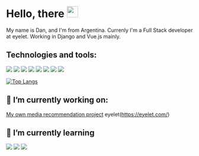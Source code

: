 
# Hello, there <img src="https://raw.githubusercontent.com/MartinHeinz/MartinHeinz/master/wave.gif" width="30px">
My name is Dan, and I'm from Argentina. Currenly I'm a Full Stack developer at eyelet. Working in Django and Vue.js mainly.

## Technologies and tools:

![](https://img.shields.io/badge/OS-Linux-informational?style=flat&logo=<LOGO_NAME>&logoColor=white&color=2bbc8a)
![](https://img.shields.io/badge/Editor-Pycharm-informational?style=flat&logo=<LOGO_NAME>&logoColor=white&color=2bbc8a)
![](https://img.shields.io/badge/Code-Python-informational?style=flat&logo=<LOGO_NAME>&logoColor=white&color=2bbc8a)
![](https://img.shields.io/badge/Code-Javascript-informational?style=flat&logo=<LOGO_NAME>&logoColor=white&color=2bbc8a)
![](https://img.shields.io/badge/Code-Java-informational?style=flat&logo=<LOGO_NAME>&logoColor=white&color=2bbc8a)
![](https://img.shields.io/badge/Framework-Django-informational?style=flat&logo=<LOGO_NAME>&logoColor=white&color=2bbc8a)
![](https://img.shields.io/badge/Framework-VueJS-informational?style=flat&logo=<LOGO_NAME>&logoColor=white&color=2bbc8a)
![](https://img.shields.io/badge/Tools-Docker-informational?style=flat&logo=<LOGO_NAME>&logoColor=white&color=2bbc8a)

[![Top Langs](https://github-readme-stats.vercel.app/api/top-langs/?username=DanTcheche)](https://github.com/anuraghazra/github-readme-stats)

## 🔭 I’m currently working on:
  [My own media recommendation project](https://sitraved2-fe.herokuapp.com/)
  eyelet(https://eyelet.com/)

## 🌱 I’m currently learning
![](https://img.shields.io/badge/Code-NodeJS-nformational?style=flat&logo=<LOGO_NAME>&logoColor=white&color=2bbc8a)
![](https://img.shields.io/badge/Code-TypeScript-informational?style=flat&logo=<LOGO_NAME>&logoColor=white&color=2bbc8a)
![](https://img.shields.io/badge/Code-GoLang-informational?style=flat&logo=<LOGO_NAME>&logoColor=white&color=2bbc8a)

<!--
**DanTcheche/DanTcheche** is a ✨ _special_ ✨ repository because its `README.md` (this file) appears on your GitHub profile.

Here are some ideas to get you started:


- 🌱 I’m currently learning ...
- 👯 I’m looking to collaborate on ...
- 🤔 I’m looking for help with ...
- 💬 Ask me about ...
- 📫 How to reach me: ...
- 😄 Pronouns: ...
- ⚡ Fun fact: ...
-->
